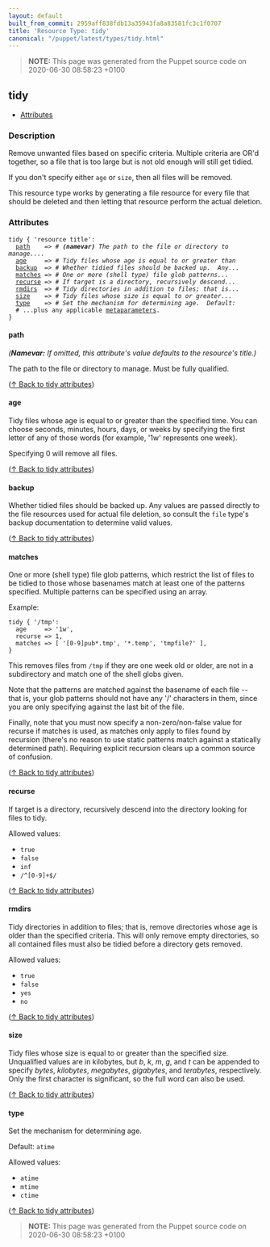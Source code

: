 ```yaml
---
layout: default
built_from_commit: 2959aff838fdb13a35943fa8a83581fc3c1f0707
title: 'Resource Type: tidy'
canonical: "/puppet/latest/types/tidy.html"
---
```


> **NOTE:** This page was generated from the Puppet source code on 2020-06-30 08:58:23 +0100

tidy
-----

* [Attributes](#tidy-attributes)

<h3 id="tidy-description">Description</h3>

Remove unwanted files based on specific criteria.  Multiple
criteria are OR'd together, so a file that is too large but is not
old enough will still get tidied.

If you don't specify either `age` or `size`, then all files will
be removed.

This resource type works by generating a file resource for every file
that should be deleted and then letting that resource perform the
actual deletion.

<h3 id="tidy-attributes">Attributes</h3>

<pre><code>tidy { 'resource title':
  <a href="#tidy-attribute-path">path</a>    =&gt; <em># <strong>(namevar)</strong> The path to the file or directory to manage....</em>
  <a href="#tidy-attribute-age">age</a>     =&gt; <em># Tidy files whose age is equal to or greater than </em>
  <a href="#tidy-attribute-backup">backup</a>  =&gt; <em># Whether tidied files should be backed up.  Any...</em>
  <a href="#tidy-attribute-matches">matches</a> =&gt; <em># One or more (shell type) file glob patterns...</em>
  <a href="#tidy-attribute-recurse">recurse</a> =&gt; <em># If target is a directory, recursively descend...</em>
  <a href="#tidy-attribute-rmdirs">rmdirs</a>  =&gt; <em># Tidy directories in addition to files; that is...</em>
  <a href="#tidy-attribute-size">size</a>    =&gt; <em># Tidy files whose size is equal to or greater...</em>
  <a href="#tidy-attribute-type">type</a>    =&gt; <em># Set the mechanism for determining age.  Default: </em>
  # ...plus any applicable <a href="{{puppet}}/metaparameter.html">metaparameters</a>.
}</code></pre>

<h4 id="tidy-attribute-path">path</h4>

_(**Namevar:** If omitted, this attribute's value defaults to the resource's title.)_

The path to the file or directory to manage.  Must be fully
qualified.

([↑ Back to tidy attributes](#tidy-attributes))

<h4 id="tidy-attribute-age">age</h4>

Tidy files whose age is equal to or greater than
the specified time.  You can choose seconds, minutes,
hours, days, or weeks by specifying the first letter of any
of those words (for example, '1w' represents one week).

Specifying 0 will remove all files.

([↑ Back to tidy attributes](#tidy-attributes))

<h4 id="tidy-attribute-backup">backup</h4>

Whether tidied files should be backed up.  Any values are passed
directly to the file resources used for actual file deletion, so consult
the `file` type's backup documentation to determine valid values.

([↑ Back to tidy attributes](#tidy-attributes))

<h4 id="tidy-attribute-matches">matches</h4>

One or more (shell type) file glob patterns, which restrict
the list of files to be tidied to those whose basenames match
at least one of the patterns specified. Multiple patterns can
be specified using an array.

Example:

    tidy { '/tmp':
      age     => '1w',
      recurse => 1,
      matches => [ '[0-9]pub*.tmp', '*.temp', 'tmpfile?' ],
    }

This removes files from `/tmp` if they are one week old or older,
are not in a subdirectory and match one of the shell globs given.

Note that the patterns are matched against the basename of each
file -- that is, your glob patterns should not have any '/'
characters in them, since you are only specifying against the last
bit of the file.

Finally, note that you must now specify a non-zero/non-false value
for recurse if matches is used, as matches only apply to files found
by recursion (there's no reason to use static patterns match against
a statically determined path).  Requiring explicit recursion clears
up a common source of confusion.

([↑ Back to tidy attributes](#tidy-attributes))

<h4 id="tidy-attribute-recurse">recurse</h4>

If target is a directory, recursively descend
into the directory looking for files to tidy.

Allowed values:

* `true`
* `false`
* `inf`
* `/^[0-9]+$/`

([↑ Back to tidy attributes](#tidy-attributes))

<h4 id="tidy-attribute-rmdirs">rmdirs</h4>

Tidy directories in addition to files; that is, remove
directories whose age is older than the specified criteria.
This will only remove empty directories, so all contained
files must also be tidied before a directory gets removed.

Allowed values:

* `true`
* `false`
* `yes`
* `no`

([↑ Back to tidy attributes](#tidy-attributes))

<h4 id="tidy-attribute-size">size</h4>

Tidy files whose size is equal to or greater than
the specified size.  Unqualified values are in kilobytes, but
*b*, *k*, *m*, *g*, and *t* can be appended to specify *bytes*,
*kilobytes*, *megabytes*, *gigabytes*, and *terabytes*, respectively.
Only the first character is significant, so the full word can also
be used.

([↑ Back to tidy attributes](#tidy-attributes))

<h4 id="tidy-attribute-type">type</h4>

Set the mechanism for determining age.

Default: `atime`

Allowed values:

* `atime`
* `mtime`
* `ctime`

([↑ Back to tidy attributes](#tidy-attributes))





> **NOTE:** This page was generated from the Puppet source code on 2020-06-30 08:58:23 +0100